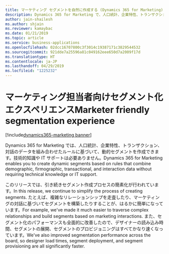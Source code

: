 ```yaml
---
title: マーケティング セグメントを自然に作成する (Dynamics 365 for Marketing)
description: Dynamics 365 for Marketing で、人口統計、企業特性、トランザクション、対話のデータを組み合わせたルールに基づいて、動的セグメントを作成します。技術的知識や IT サポートは必要ありません。
author: jain-shailesh
ms.author: shjain
ms.reviewer: kamaybac
ms.date: 01/21/2019
ms.topic: article
ms.service: business-applications
ms.openlocfilehash: 02dcc16707800c3f3014c19387171c3829544532
ms.sourcegitcommit: 921dde7a25596a81c049162eee650d7a2009f17d
ms.translationtype: HT
ms.contentlocale: ja-JP
ms.lasthandoff: 04/29/2019
ms.locfileid: "1225232"
---
```

# <a name="marketer-friendly-segmentation-experience"></a><span data-ttu-id="e8c27-103">マーケティング担当者向けセグメント化エクスペリエンス</span><span class="sxs-lookup"><span data-stu-id="e8c27-103">Marketer friendly segmentation experience</span></span>
[!include[dynamics365-marketing banner](../includes/dynamics365-marketing.md)]


<span data-ttu-id="e8c27-104">Dynamics 365 for Marketing では、人口統計、企業特性、トランザクション、対話のデータを組み合わせたルールに基づいて、動的セグメントを作成できます。技術的知識や IT サポートは必要ありません。</span><span class="sxs-lookup"><span data-stu-id="e8c27-104">Dynamics 365 for Marketing enables you to create dynamic segments based on rules that combine demographic, firmographic, transactional, and interaction data without requiring technical knowledge or IT support.</span></span>

<span data-ttu-id="e8c27-105">このリリースでは、引き続きセグメント作成プロセスの簡素化が行われています。</span><span class="sxs-lookup"><span data-stu-id="e8c27-105">In this release, we continue to simplify the process of creating segments.</span></span> <span data-ttu-id="e8c27-106">たとえば、複雑なリレーションシップを走査したり、マーケティングの対話に基づいてセグメントを構築したりすることが、はるかに簡単になっています。</span><span class="sxs-lookup"><span data-stu-id="e8c27-106">For example, we've made it much easier to traverse complex relationships and build segments based on marketing interactions.</span></span> <span data-ttu-id="e8c27-107">また、セグメント化のパフォーマンスも全面的に改善したので、デザイナーの読み込み時間、セグメントの展開、セグメントのプロビジョニングはすべてかなり速くなっています。</span><span class="sxs-lookup"><span data-stu-id="e8c27-107">We've also improved segmentation performance across the board, so designer load times, segment deployment, and segment provisioning are all significantly faster.</span></span>

